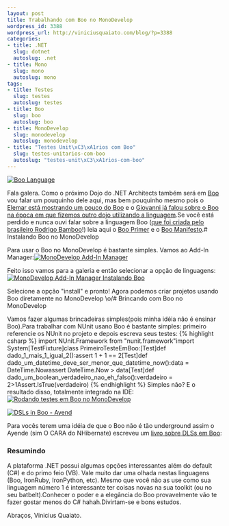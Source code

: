 ```yaml
--- 
layout: post
title: Trabalhando com Boo no MonoDevelop
wordpress_id: 3388
wordpress_url: http://viniciusquaiato.com/blog/?p=3388
categories: 
- title: .NET
  slug: dotnet
  autoslug: .net
- title: Mono
  slug: mono
  autoslug: mono
tags: 
- title: Testes
  slug: testes
  autoslug: testes
- title: Boo
  slug: boo
  autoslug: boo
- title: MonoDevelop
  slug: monodevelop
  autoslug: monodevelop
- title: "Testes Unit\xC3\xA1rios com Boo"
  slug: testes-unitarios-com-boo
  autoslug: "testes-unit\xC3\xA1rios-com-boo"
---
```



[![](http://viniciusquaiato.com/images_posts/Boo-Language.png "Boo Language")](http://viniciusquaiato.com/images_posts/Boo-Language.png)

Fala galera. Como o próximo Dojo do .NET Architects também será em [Boo](http://boo.codehaus.org/) vou falar um pouquinho dele aqui, mas bem pouquinho mesmo pois o [Elemar está mostrando um pouco do Boo](http://elemarjr.net/2011/04/23/vamos-aprender-boo-parte-1-fundamentos/) e o [Giovanni já falou sobre o Boo na época em que fizemos outro dojo utilizando a linguagem](http://blog.lambda3.com.br/2010/10/boo-muito-legal/).Se você está perdido e nunca ouvi falar sobre a linguagem Boo ([que foi criada pelo brasileiro Rodrigo Bamboo](http://en.wikipedia.org/wiki/Rodrigo_B._De_Oliveira)!) leia aqui o [Boo Primer](http://boo.codehaus.org/Boo+Primer) e o [Boo Manifesto](http://boo.codehaus.org/BooManifesto.pdf).# Instalando Boo no MonoDevelop


Para usar o Boo no MonoDevelop é bastante simples. Vamos ao Add-In Manager:[![MonoDevelop Add-In Manager](http://viniciusquaiato.com/images_posts/MonoDevelop-Add-In-Manager-300x43.png "MonoDevelop Add-In Manager")](http://viniciusquaiato.com/images_posts/MonoDevelop-Add-In-Manager.png)



Feito isso vamos para a galeria e então selecionar a opção de linguagens:[![MonoDevelop Add-In Manager Instalando Boo](http://viniciusquaiato.com/images_posts/MonoDevelop-Add-In-Manager-Instalando-Boo1-300x222.png "MonoDevelop Add-In Manager Instalando Boo")](http://viniciusquaiato.com/images_posts/MonoDevelop-Add-In-Manager-Instalando-Boo1.png)

Selecione a opção "install" e pronto! Agora podemos criar projetos usando Boo diretamente no MonoDevelop \o/# Brincando com Boo no MonoDevelop


Vamos fazer algumas brincadeiras simples(pois minha idéia não é ensinar Boo).Para trabalhar com NUnit usano Boo é bastante simples: primeiro referencie os NUnit no projeto e depois escreva seus testes:
{% highlight csharp %}
import NUnit.Framework from "nunit.framework"import System[TestFixture]class PrimeiroTesteEmBoo:[Test]def dado_1_mais_1_igual_2():assert 1 + 1 == 2[Test]def dado_um_datetime_deve_ser_menor_que_datetime_now():data = DateTime.Nowassert DateTime.Now > data[Test]def dado_um_boolean_verdadeiro_nao_eh_falso():verdadeiro = 2>1Assert.IsTrue(verdadeiro)
{% endhighlight %}
Simples não? E o resultado disso, totalmente integrado na IDE:[![Rodando testes em Boo no MonoDevelop](http://viniciusquaiato.com/images_posts/Rodando-testes-em-Boo-no-MonoDevelop-300x202.png "Rodando testes em Boo no MonoDevelop")](http://viniciusquaiato.com/images_posts/Rodando-testes-em-Boo-no-MonoDevelop.png)



[![](http://viniciusquaiato.com/images_posts/DSLs_in_Boo_rahien_cover150.jpg "DSLs in Boo - Ayend")](http://viniciusquaiato.com/images_posts/DSLs_in_Boo_rahien_cover150.jpg)

Para vocês terem uma idéia de que o Boo não é tão underground assim o Ayende (sim O CARA do NHibernate) escreveu um [livro sobre DLSs em Boo](http://www.manning.com/rahien/): 

### Resumindo
A plataforma .NET possui algumas opções interessantes além do default (C#) e do primo feio (VB). Vale muito dar uma olhada nestas linguagens (Boo, IronRuby, IronPython, etc). Mesmo que você não as use como sua linguagem número 1 é interessante ter coisas novas na sua toolkit (ou no seu batbelt).Conhecer o poder e a elegância do Boo provavelmente vão te fazer gostar menos do C# hahah.Divirtam-se e bons estudos.

Abraços,
Vinicius Quaiato. 
